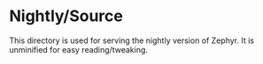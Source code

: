 <h1>Nightly/Source</h1>
<p>This directory is used for serving the nightly version of Zephyr. It is unminified for easy reading/tweaking.</p>